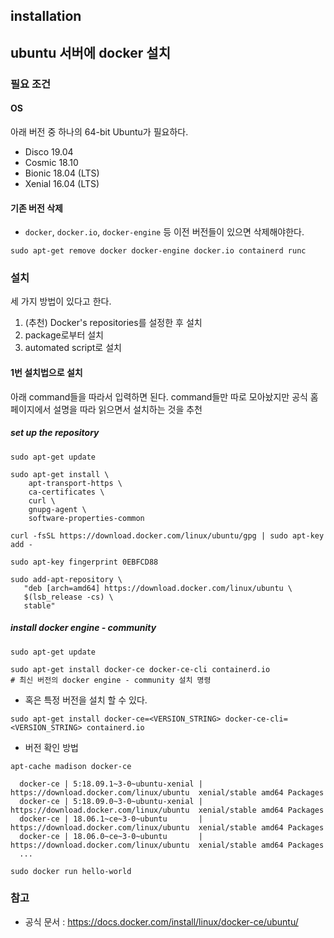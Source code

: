 ## installation
## ubuntu 서버에 docker 설치

### 필요 조건

#### OS

아래 버전 중 하나의 64-bit Ubuntu가 필요하다.

-   Disco 19.04
-   Cosmic 18.10
-   Bionic 18.04 (LTS)
-   Xenial 16.04 (LTS)

#### 기존 버전 삭제

-   `docker`, `docker.io`, `docker-engine` 등 이전 버전들이 있으면 삭제해야한다.

```shell
sudo apt-get remove docker docker-engine docker.io containerd runc
```

### 설치

세 가지 방법이 있다고 한다.

1. (추천) Docker's repositories를 설정한 후 설치
2. package로부터 설치
3. automated script로 설치

#### 1번 설치법으로 설치

아래 command들을 따라서 입력하면 된다. command들만 따로 모아놨지만 공식 홈페이지에서 설명을 따라 읽으면서 설치하는 것을 추천

##### set up the repository

```shell
sudo apt-get update
```

```shell
sudo apt-get install \
    apt-transport-https \
    ca-certificates \
    curl \
    gnupg-agent \
    software-properties-common
```

```shell
curl -fsSL https://download.docker.com/linux/ubuntu/gpg | sudo apt-key add -
```

```shell
sudo apt-key fingerprint 0EBFCD88
```

```shell
sudo add-apt-repository \
   "deb [arch=amd64] https://download.docker.com/linux/ubuntu \
   $(lsb_release -cs) \
   stable"
```

##### install docker engine - community

```shell
sudo apt-get update
```

```shell
sudo apt-get install docker-ce docker-ce-cli containerd.io
# 최신 버전의 docker engine - community 설치 명령
```

-   혹은 특정 버전을 설치 할 수 있다.

```shell
sudo apt-get install docker-ce=<VERSION_STRING> docker-ce-cli=<VERSION_STRING> containerd.io
```

-   버전 확인 방법

```shell
apt-cache madison docker-ce

  docker-ce | 5:18.09.1~3-0~ubuntu-xenial | https://download.docker.com/linux/ubuntu  xenial/stable amd64 Packages
  docker-ce | 5:18.09.0~3-0~ubuntu-xenial | https://download.docker.com/linux/ubuntu  xenial/stable amd64 Packages
  docker-ce | 18.06.1~ce~3-0~ubuntu       | https://download.docker.com/linux/ubuntu  xenial/stable amd64 Packages
  docker-ce | 18.06.0~ce~3-0~ubuntu       | https://download.docker.com/linux/ubuntu  xenial/stable amd64 Packages
  ...
```

```shell
sudo docker run hello-world
```

### 참고

-   공식 문서 : https://docs.docker.com/install/linux/docker-ce/ubuntu/

